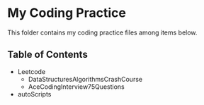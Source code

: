 # My Coding Practice

This folder contains my coding practice files among items below.

## Table of Contents
- Leetcode
    - DataStructuresAlgorithmsCrashCourse
    - AceCodingInterview75Questions
- autoScripts
